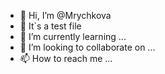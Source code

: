 - 👋 Hi, I’m @Mrychkova
- 👀 It`s a test file
- 🌱 I’m currently learning ...
- 💞️ I’m looking to collaborate on ...
- 📫 How to reach me ...

<!---
Mrychkova/Mrychkova is a ✨ special ✨ repository because its `README.md` (this file) appears on your GitHub profile.
You can click the Preview link to take a look at your changes.
--->
